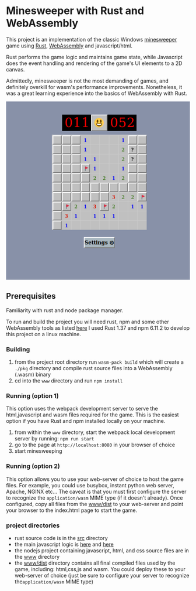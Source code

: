 # Minesweeper with Rust and WebAssembly
This project is an implementation of the classic Windows [minesweeper](https://en.wikipedia.org/wiki/Microsoft_Minesweeper) 
game using [Rust](https://www.rust-lang.org), [WebAssembly](https://webassembly.org/) and javascript/html.

Rust performs the game logic and maintains game state, while Javascript does the event handling and rendering
of the game's UI elements to a 2D canvas.

Admittedly, minesweeper is not the most demanding of games, and definitely overkill for wasm's performance improvements.
Nonetheless, it was a great learning experience into the basics of WebAssembly with Rust.

![screenshot](./screenshot.png "Minesweeper Screenshot") 


## Prerequisites
Familiarity with rust and node package manager.

To run and build the project you will need rust, npm and some other WebAssembly tools as listed [here](https://rustwasm.github.io/docs/book/game-of-life/setup.html)
I used Rust 1.37 and npm 6.11.2 to develop this project on a linux machine.

### Building
1. from the project root directory run `wasm-pack build` which will create a `./pkg` directory and compile rust 
source files into a WebAssembly (.wasm) binary
2. cd into the `www` directory and run `npm install`

### Running (option 1) 
This option uses the webpack development server to serve the html,javascript and wasm files required for the game. This
is the easiest option if you have Rust and npm installed locally on your machine.

1. from within the `www` directory, start the webpack local development server by running: `npm run start`
2. go to the page at `http://localhost:8080` in your browser of choice
3. start minesweeping

### Running (option 2)
This option allows you to use your web-server of choice to host the game files. For example, you could use busybox, 
instant python web server, Apache, NGINX etc... The caveat is that you must first configure the server to recognize the 
`application/wasm` MIME type (if it doesn't already). Once configured, copy all files from 
the [www/dist](./www/dist) to your web-server and point your browser to the index.html page to start the game.  

### project directories
* rust source code is in the [src](./src) directory
* the main javascript logic is [here](./www/index.js) and [here](./www/minesweeper-state.js)
* the nodejs project containing javascript, html, and css source files are in the [www](./www) directory
* the [www/dist](./www/dist) directory contains all final compiled files used by the game, including: html,css,js 
and wasm. You could deploy these to your web-server of choice (just be sure to configure your server to recognize
 the`application/wasm` MIME type)
